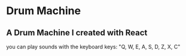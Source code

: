 # Drum Machine

## A Drum Machine I created with React 

you can play sounds with the keyboard keys: "Q, W, E, A, S, D, Z, X, C"
